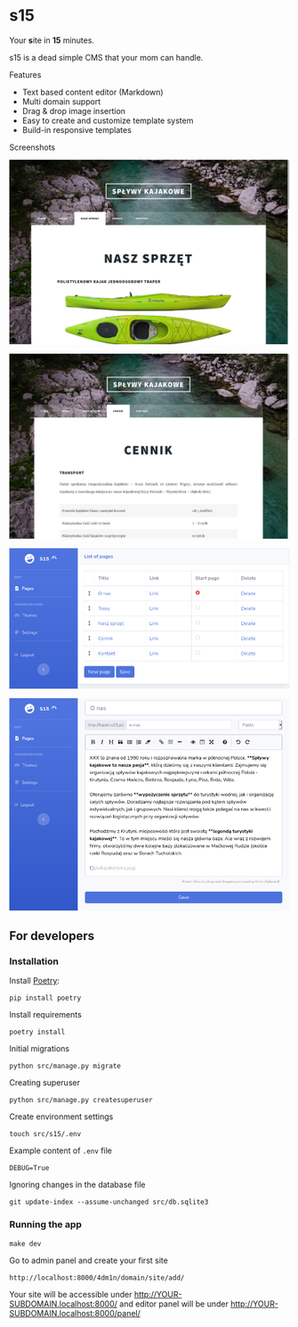 # s15

Your **s**ite in **15** minutes.

s15 is a dead simple CMS that your mom can handle.

Features

- Text based content editor (Markdown)
- Multi domain support
- Drag & drop image insertion
- Easy to create and customize template system
- Build-in responsive templates

Screenshots

![Content exmaple](static/s15-content.jpg)

![Another content exmaple](static/s15-content2.jpg)

![Admin panel](static/s15-panel.png)

![List of pages](static/s15-editor.png)

## For developers

### Installation

Install [Poetry](https://python-poetry.org/):

    pip install poetry

Install requirements

    poetry install

Initial migrations

    python src/manage.py migrate

Creating superuser

    python src/manage.py createsuperuser

Create environment settings

    touch src/s15/.env

Example content of `.env` file

    DEBUG=True

Ignoring changes in the database file

    git update-index --assume-unchanged src/db.sqlite3

### Running the app

    make dev

Go to admin panel and create your first site

    http://localhost:8000/4dm1n/domain/site/add/

Your site will be accessible under http://YOUR-SUBDOMAIN.localhost:8000/ and editor panel will be under http://YOUR-SUBDOMAIN.localhost:8000/panel/


